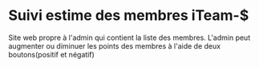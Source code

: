 # Suivi estime des membres iTeam-$
Site web propre à l'admin qui contient la liste des membres.
L'admin peut augmenter ou diminuer les points des membres à l'aide de deux boutons(positif et négatif)
